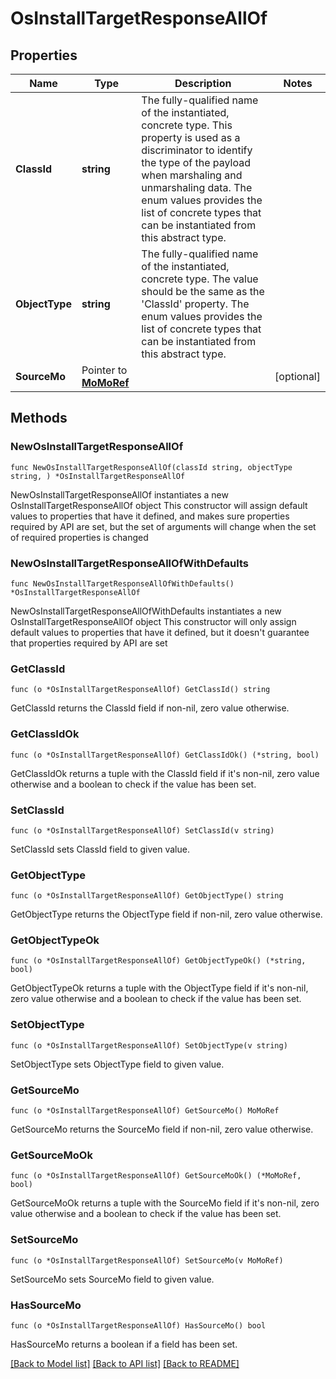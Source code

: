 # OsInstallTargetResponseAllOf

## Properties

Name | Type | Description | Notes
------------ | ------------- | ------------- | -------------
**ClassId** | **string** | The fully-qualified name of the instantiated, concrete type. This property is used as a discriminator to identify the type of the payload when marshaling and unmarshaling data. The enum values provides the list of concrete types that can be instantiated from this abstract type. | 
**ObjectType** | **string** | The fully-qualified name of the instantiated, concrete type. The value should be the same as the &#39;ClassId&#39; property. The enum values provides the list of concrete types that can be instantiated from this abstract type. | 
**SourceMo** | Pointer to [**MoMoRef**](MoMoRef.md) |  | [optional] 

## Methods

### NewOsInstallTargetResponseAllOf

`func NewOsInstallTargetResponseAllOf(classId string, objectType string, ) *OsInstallTargetResponseAllOf`

NewOsInstallTargetResponseAllOf instantiates a new OsInstallTargetResponseAllOf object
This constructor will assign default values to properties that have it defined,
and makes sure properties required by API are set, but the set of arguments
will change when the set of required properties is changed

### NewOsInstallTargetResponseAllOfWithDefaults

`func NewOsInstallTargetResponseAllOfWithDefaults() *OsInstallTargetResponseAllOf`

NewOsInstallTargetResponseAllOfWithDefaults instantiates a new OsInstallTargetResponseAllOf object
This constructor will only assign default values to properties that have it defined,
but it doesn't guarantee that properties required by API are set

### GetClassId

`func (o *OsInstallTargetResponseAllOf) GetClassId() string`

GetClassId returns the ClassId field if non-nil, zero value otherwise.

### GetClassIdOk

`func (o *OsInstallTargetResponseAllOf) GetClassIdOk() (*string, bool)`

GetClassIdOk returns a tuple with the ClassId field if it's non-nil, zero value otherwise
and a boolean to check if the value has been set.

### SetClassId

`func (o *OsInstallTargetResponseAllOf) SetClassId(v string)`

SetClassId sets ClassId field to given value.


### GetObjectType

`func (o *OsInstallTargetResponseAllOf) GetObjectType() string`

GetObjectType returns the ObjectType field if non-nil, zero value otherwise.

### GetObjectTypeOk

`func (o *OsInstallTargetResponseAllOf) GetObjectTypeOk() (*string, bool)`

GetObjectTypeOk returns a tuple with the ObjectType field if it's non-nil, zero value otherwise
and a boolean to check if the value has been set.

### SetObjectType

`func (o *OsInstallTargetResponseAllOf) SetObjectType(v string)`

SetObjectType sets ObjectType field to given value.


### GetSourceMo

`func (o *OsInstallTargetResponseAllOf) GetSourceMo() MoMoRef`

GetSourceMo returns the SourceMo field if non-nil, zero value otherwise.

### GetSourceMoOk

`func (o *OsInstallTargetResponseAllOf) GetSourceMoOk() (*MoMoRef, bool)`

GetSourceMoOk returns a tuple with the SourceMo field if it's non-nil, zero value otherwise
and a boolean to check if the value has been set.

### SetSourceMo

`func (o *OsInstallTargetResponseAllOf) SetSourceMo(v MoMoRef)`

SetSourceMo sets SourceMo field to given value.

### HasSourceMo

`func (o *OsInstallTargetResponseAllOf) HasSourceMo() bool`

HasSourceMo returns a boolean if a field has been set.


[[Back to Model list]](../README.md#documentation-for-models) [[Back to API list]](../README.md#documentation-for-api-endpoints) [[Back to README]](../README.md)


